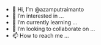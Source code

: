 - 👋 Hi, I’m @azamputraimanto
- 👀 I’m interested in ...
- 🌱 I’m currently learning ...
- 💞️ I’m looking to collaborate on ...
- 📫 How to reach me ...

<!---
azamputraimanto/azamputraimanto is a ✨ special ✨ repository because its `README.md` (this file) appears on your GitHub profile.
You can click the Preview link to take a look at your changes.
--->
